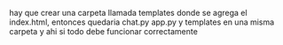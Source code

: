 hay que crear una carpeta llamada templates donde se agrega el index.html, entonces quedaria chat.py app.py y templates en una misma carpeta y ahi si todo debe funcionar correctamente
